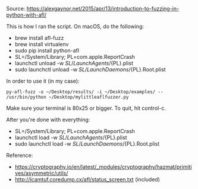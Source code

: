 Source: https://alexgaynor.net/2015/apr/13/introduction-to-fuzzing-in-python-with-afl/

This is how I ran the script. On macOS, do the following:
* brew install afl-fuzz
* brew install virtualenv
* sudo pip install python-afl
* SL=/System/Library; PL=com.apple.ReportCrash
* launchctl unload -w ${SL}/LaunchAgents/${PL}.plist
* sudo launchctl unload -w ${SL}/LaunchDaemons/${PL}.Root.plist

In order to use it (in my case):

    py-afl-fuzz -o ~/Desktop/results/ -i ~/Desktop/examples/ -- /usr/bin/python ~/Desktop/mylittleaflfuzzer.py

Make sure your terminal is 80x25 or bigger. To quit, hit control-c.

After you're done with everything:
* SL=/System/Library; PL=com.apple.ReportCrash
* launchctl load -w ${SL}/LaunchAgents/${PL}.plist
* sudo launchctl load -w ${SL}/LaunchDaemons/${PL}.Root.plist

Reference:
* https://cryptography.io/en/latest/_modules/cryptography/hazmat/primitives/asymmetric/utils/
* http://lcamtuf.coredump.cx/afl/status_screen.txt (included)
